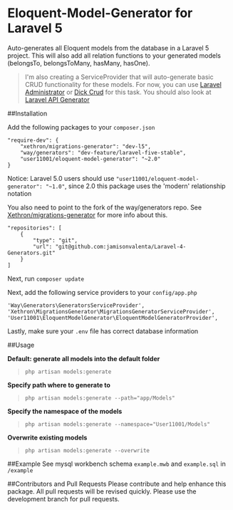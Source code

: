 # Eloquent-Model-Generator for Laravel 5
Auto-generates all Eloquent models from the database in a Laravel 5 project.
This will also add all relation functions to your generated models (belongsTo, belongsToMany, hasMany, hasOne).

> I'm also creating a ServiceProvider that will auto-generate basic CRUD functionality for these models. For now, you can use [Laravel Administrator](https://github.com/FrozenNode/Laravel-Administrator) or [Dick Crud](https://github.com/tabacitu/crud) for this task. You should also look at [Laravel API Generator](https://github.com/mitulgolakiya/laravel-api-generator)

##Installation

Add the following packages to your `composer.json`

```
"require-dev": {
    "xethron/migrations-generator": "dev-l5",
    "way/generators": "dev-feature/laravel-five-stable",
    "user11001/eloquent-model-generator": "~2.0"
}
```

Notice: Laravel 5.0 users should use `"user11001/eloquent-model-generator": "~1.0"`, since 2.0 this package uses the 'modern' relationship notation


You also need to point to the fork of the way/generators repo. See [Xethron/migrations-generator](https://github.com/Xethron/migrations-generator) for more info about this.

```
"repositories": [
    {
        "type": "git",
        "url": "git@github.com:jamisonvalenta/Laravel-4-Generators.git"
    }
]
```


Next, run `composer update`


Next, add the following service providers to your `config/app.php`
```
'Way\Generators\GeneratorsServiceProvider',
'Xethron\MigrationsGenerator\MigrationsGeneratorServiceProvider',
'User11001\EloquentModelGenerator\EloquentModelGeneratorProvider',
```

Lastly, make sure your `.env` file has correct database information

##Usage

**Default: generate all models into the default folder**
> `php artisan models:generate`

**Specify path where to generate to**
> `php artisan models:generate --path="app/Models"`

**Specify the namespace of the models**
> `php artisan models:generate --namespace="User11001/Models"`

**Overwrite existing models**
> `php artisan models:generate --overwrite`


##Example
See mysql workbench schema `example.mwb` and `example.sql` in `/example`

##Contributors and Pull Requests
Please contribute and help enhance this package. All pull requests will be revised quickly.
Please use the development branch for pull requests.
